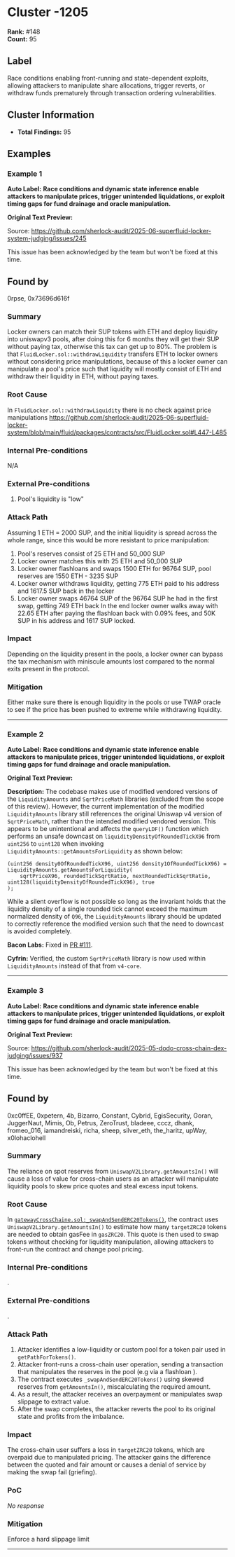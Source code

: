 # Cluster -1205

**Rank:** #148  
**Count:** 95  

## Label
Race conditions enabling front-running and state-dependent exploits, allowing attackers to manipulate share allocations, trigger reverts, or withdraw funds prematurely through transaction ordering vulnerabilities.

## Cluster Information
- **Total Findings:** 95

## Examples

### Example 1

**Auto Label:** **Race conditions and dynamic state inference enable attackers to manipulate prices, trigger unintended liquidations, or exploit timing gaps for fund drainage and oracle manipulation.**  

**Original Text Preview:**

Source: https://github.com/sherlock-audit/2025-06-superfluid-locker-system-judging/issues/245 

This issue has been acknowledged by the team but won't be fixed at this time.

## Found by 
0rpse, 0x73696d616f

### Summary

Locker owners can match their SUP tokens with ETH and deploy liquidity into uniswapv3 pools, after doing this for 6 months they will get their SUP without paying tax, otherwise this tax can get up to 80%. The problem is that `FluidLocker.sol::withdrawLiquidity` transfers ETH to locker owners without considering price manipulations, because of this a locker owner can manipulate a pool's price such that  liquidity will mostly consist of ETH and withdraw their liquidity in ETH, without paying taxes.

### Root Cause

In `FluidLocker.sol::withdrawLiquidity` there is no check against price manipulations
https://github.com/sherlock-audit/2025-06-superfluid-locker-system/blob/main/fluid/packages/contracts/src/FluidLocker.sol#L447-L485

### Internal Pre-conditions

N/A

### External Pre-conditions

1. Pool's liquidity is "low"

### Attack Path

Assuming 1 ETH = 2000 SUP, and the initial liquidity is spread across the whole range, since this would be more resistant to price manipulation:
1. Pool's reserves consist of 25 ETH and 50_000 SUP
2. Locker owner matches this with 25 ETH and 50_000 SUP
3. Locker owner flashloans and swaps 1500 ETH for 96764 SUP, pool reserves are 1550 ETH - 3235 SUP
4. Locker owner withdraws liquidity, getting 775 ETH paid to his address and 1617.5 SUP back in the locker
5. Locker owner swaps 46764 SUP of the 96764 SUP he had in the first swap, getting 749 ETH back
In the end locker owner walks away with 22.65 ETH after paying the flashloan back with 0.09% fees, and 50K SUP in his address and 1617 SUP locked.

### Impact

Depending on the liquidity present in the pools, a locker owner can bypass the tax mechanism with miniscule amounts lost compared to the normal exits present in the protocol.

### Mitigation

Either make sure there is enough liquidity in the pools or use TWAP oracle to see if the price has been pushed to extreme while withdrawing liquidity.

---
### Example 2

**Auto Label:** **Race conditions and dynamic state inference enable attackers to manipulate prices, trigger unintended liquidations, or exploit timing gaps for fund drainage and oracle manipulation.**  

**Original Text Preview:**

**Description:** The codebase makes use of modified vendored versions of the `LiquidityAmounts` and `SqrtPriceMath` libraries (excluded from the scope of this review). However, the current implementation of the modified `LiquidityAmounts` library still references the original Uniswap v4 version of `SqrtPriceMath`, rather than the intended modified vendored version. This appears to be unintentional and affects the `queryLDF()` function which performs an unsafe downcast on `liquidityDensityOfRoundedTickX96` from `uint256` to `uint128` when invoking `LiquidityAmounts::getAmountsForLiquidity` as shown below:

```solidity
(uint256 density0OfRoundedTickX96, uint256 density1OfRoundedTickX96) = LiquidityAmounts.getAmountsForLiquidity(
    sqrtPriceX96, roundedTickSqrtRatio, nextRoundedTickSqrtRatio, uint128(liquidityDensityOfRoundedTickX96), true
);
```

While a silent overflow is not possible so long as the invariant holds that the liquidity density of a single rounded tick cannot exceed the maximum normalized density of `Q96`, the `LiquidityAmounts` library should be updated to correctly reference the modified version such that the need to downcast is avoided completely.

**Bacon Labs:** Fixed in [PR \#111](https://github.com/timeless-fi/bunni-v2/pull/111).

**Cyfrin:** Verified, the custom `SqrtPriceMath` library is now used within `LiquidityAmounts` instead of that from `v4-core`.

---
### Example 3

**Auto Label:** **Race conditions and dynamic state inference enable attackers to manipulate prices, trigger unintended liquidations, or exploit timing gaps for fund drainage and oracle manipulation.**  

**Original Text Preview:**

Source: https://github.com/sherlock-audit/2025-05-dodo-cross-chain-dex-judging/issues/937 

This issue has been acknowledged by the team but won't be fixed at this time.

## Found by 
0xc0ffEE, 0xpetern, 4b, Bizarro, Constant, Cybrid, EgisSecurity, Goran, JuggerNaut, Mimis, Ob, Petrus, ZeroTrust, bladeee, cccz, dhank, fromeo\_016, iamandreiski, richa, sheep, silver\_eth, the\_haritz, upWay, x0lohaclohell

### Summary

The reliance on spot reserves from `UniswapV2Library.getAmountsIn()` will cause a loss of value for cross-chain users as an attacker will manipulate liquidity pools to skew price quotes and steal excess input tokens.



### Root Cause

In [`gatewayCrossChaine.sol:_swapAndSendERC20Tokens()`](https://github.com/sherlock-audit/2025-05-dodo-cross-chain-dex/blob/d4834a468f7dad56b007b4450397289d4f767757/omni-chain-contracts/contracts/GatewayCrossChain.sol#L309), the contract uses `UniswapV2Library.getAmountsIn()` to estimate how many `targetZRC20` tokens are needed to obtain gasFee in `gasZRC20`. This quote is then used to swap tokens without checking for liquidity manipulation, allowing attackers to front-run the contract and change pool pricing.



### Internal Pre-conditions

.

### External Pre-conditions

.

### Attack Path

1. Attacker identifies a low-liquidity or custom pool for a token pair used in `getPathForTokens()`.
2. Attacker front-runs a cross-chain user operation, sending a transaction that manipulates the reserves in the pool (e.g via a flashloan ).
3. The contract executes `_swapAndSendERC20Tokens()` using skewed reserves from `getAmountsIn()`, miscalculating the required amount.
4. As a result, the attacker receives an overpayment or manipulates swap slippage to extract value.
5. After the swap completes, the attacker reverts the pool to its original state and profits from the imbalance.

### Impact

The cross-chain user suffers a loss in `targetZRC20` tokens, which are overpaid due to manipulated pricing.
The attacker gains the difference between the quoted and fair amount or causes a denial of service by making the swap fail (griefing).

### PoC

_No response_

### Mitigation

Enforce a hard slippage limit

---
